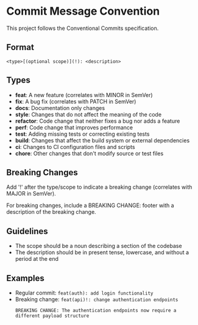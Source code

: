 # Commit Message Convention

This project follows the Conventional Commits specification.

## Format

```
<type>[(optional scope)](!): <description>
```

## Types

- **feat**: A new feature (correlates with MINOR in SemVer)
- **fix**: A bug fix (correlates with PATCH in SemVer)
- **docs**: Documentation only changes
- **style**: Changes that do not affect the meaning of the code
- **refactor**: Code change that neither fixes a bug nor adds a feature
- **perf**: Code change that improves performance
- **test**: Adding missing tests or correcting existing tests
- **build**: Changes that affect the build system or external dependencies
- **ci**: Changes to CI configuration files and scripts
- **chore**: Other changes that don't modify source or test files

## Breaking Changes

Add '!' after the type/scope to indicate a breaking change (correlates with MAJOR in SemVer).

For breaking changes, include a BREAKING CHANGE: footer with a description of the breaking change.

## Guidelines

- The scope should be a noun describing a section of the codebase
- The description should be in present tense, lowercase, and without a period at the end

## Examples

- Regular commit: `feat(auth): add login functionality`
- Breaking change: `feat(api)!: change authentication endpoints`
  ```
  BREAKING CHANGE: The authentication endpoints now require a different payload structure
  ```
